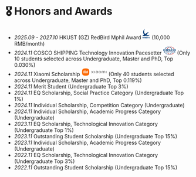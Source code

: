 # 🎖 Honors and Awards
- *2025.09 - 2027.10* HKUST (GZ) RedBird Mphil Award <img src='./images/RedBird.png' style='width: 1.5em;'> (10,000 RMB/month)
- *2024.11* COSCO SHIPPING Technology Innovation Pacesetter<img src='./images/cosco.png' style='width: 3.0em;'>(Only 10 students selected across Undergraduate, Master and PhD, Top 0.030%)
- *2024.11* Xiaomi Scholarship <img src='./images/xiaomi.png' style='width: 5em;'> (Only 40 students selected across Undergraduate, Master and PhD, Top 0.119%)
- *2024.11* Merit Student (Undergraduate Top 3%)
- *2024.11* EQ Scholarship, Social Practice Category (Undergraduate Top 1%)
- *2024.11* Individual Scholarship, Competition Category (Undergraduate)
- *2024.11* Individual Scholarship, Academic Progress Category (Undergraduate)
- *2023.11* EQ Scholarship, Technological Innovation Category (Undergraduate Top 1%)
- *2023.11* Outstanding Student Scholarship (Undergraduate Top 15%)
- *2023.11* Individual Scholarship, Academic Progress Category (Undergraduate)
- *2022.11* EQ Scholarship, Technological Innovation Category (Undergraduate Top 3%)
- *2022.11* Outstanding Student Scholarship (Undergraduate Top 15%)
